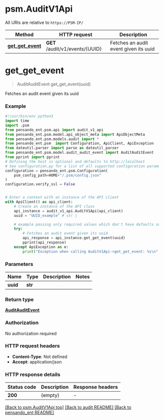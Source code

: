 # psm.AuditV1Api

All URIs are relative to `https://PSM-IP/`

Method | HTTP request | Description
------------- | ------------- | -------------
[**get_get_event**](AuditV1Api.md#get_get_event) | **GET** /audit/v1/events/{UUID} | Fetches an audit event given its uuid


# **get_get_event**
> AuditAuditEvent get_get_event(uuid)

Fetches an audit event given its uuid

### Example

```python
#!/usr/bin/env python3
import time
import .psm
from pensando_ent.psm.api import audit_v1_api
from pensando_ent.psm.model.api_object_meta import ApiObjectMeta
from pensando_ent.psm.models.audit import *
from pensando_ent.psm  import Configuration, ApiClient, ApiException
from dateutil.parser import parse as dateutil_parser
from pensando_ent.psm.model.audit_audit_event import AuditAuditEvent
from pprint import pprint
# Defining the host is optional and defaults to http://localhost
# See configuration.py for a list of all supported configuration parameters.
configuration = pensando_ent.psm.Configuration(
    psm_config_path=HOME+"/.psm/config.json"
)
configuration.verify_ssl = False


# Enter a context with an instance of the API client
with ApiClient() as api_client:
    # Create an instance of the API class
    api_instance = audit_v1_api.AuditV1Api(api_client)
    uuid = "UUID_example" # str | 

    # example passing only required values which don't have defaults set
    try:
        # Fetches an audit event given its uuid
        api_response = api_instance.get_get_event(uuid)
        pprint(api_response)
    except ApiException as e:
        print("Exception when calling AuditV1Api->get_get_event: %s\n" % e)
```

### Parameters

Name | Type | Description  | Notes
------------- | ------------- | ------------- | -------------
 **uuid** | **str**|  |

### Return type

[**AuditAuditEvent**](AuditAuditEvent.md)

### Authorization

No authorization required

### HTTP request headers

 - **Content-Type**: Not defined
 - **Accept**: application/json

### HTTP response details
| Status code | Description | Response headers |
|-------------|-------------|------------------|
**200** | (empty) |  -  |

[[Back to psm.AuditV1Api top]](#psm.AuditV1Api) [[Back to audit README]](../psm/docs/audit/README.md) [[Back to pensando_ent README]](../README.md)

